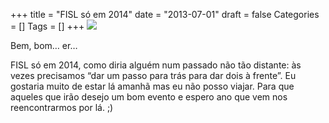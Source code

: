 +++
title = "FISL só em 2014"
date = "2013-07-01"
draft = false
Categories = []
Tags = []
+++
![](/images/321559193_769b99e4cf.jpg)

Bem, bom… er…

FISL só em 2014, como diria alguém num passado não tão distante: às
vezes precisamos “dar um passo para trás para dar dois à frente”. Eu
gostaria muito de estar lá amanhã mas eu não posso viajar. Para que
aqueles que irão desejo um bom evento e espero ano que vem nos
reencontrarmos por lá. ;)

